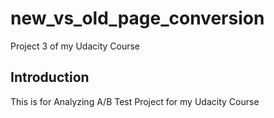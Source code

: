 # new_vs_old_page_conversion
Project 3 of my Udacity Course

## Introduction
This is for Analyzing A/B Test Project for my Udacity Course
